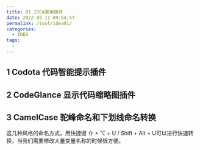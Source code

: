 ```yaml
---
title: 01.IDEA常用插件
date: 2022-05-11 09:54:57
permalink: /tool/idea01/
categories: 
  - IDEA
tags: 
  - 
---
```


## 1  Codota 代码智能提示插件



## 2 CodeGlance 显示代码缩略图插件



## 3 CamelCase 驼峰命名和下划线命名转换

这几种风格的命名方式，用快捷键 ⇧ + ⌥ + U / Shift + Alt + U可以进行快速转换，当我们需要修改大量变量名称的时候很方便。
